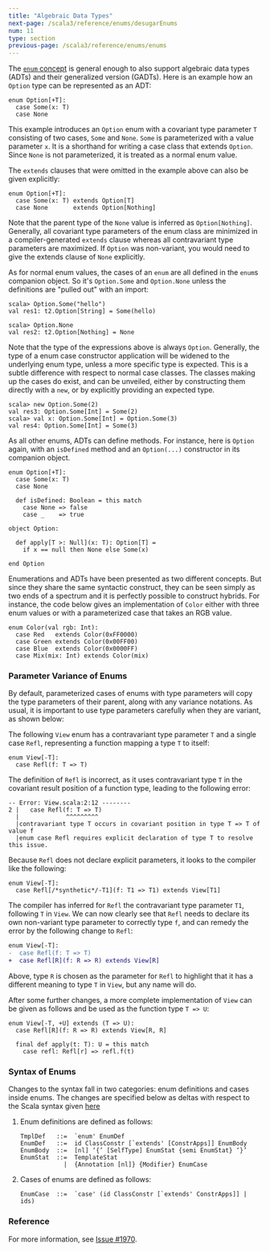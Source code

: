 ```yaml
---
title: "Algebraic Data Types"
next-page: /scala3/reference/enums/desugarEnums
num: 11
type: section
previous-page: /scala3/reference/enums/enums
---
```


<!-- THIS FILE HAS BEEN GENERATED BY SCALADOC PREPROCESSOR.
    The whole process of generation the docs can be found under this README: https://github.com/lampepfl/dotty/blob/master/docs/README.md
    The source file can be found here https://github.com/lampepfl/dotty/edit/master/docs/docs/reference/enums/adts.md
    NOTE THAT ANY CHANGES TO THIS FILE WILL BE OVERRIDEN BY PREPROCESSOR.
-->

The [`enum` concept](./enums.html) is general enough to also support algebraic data
types (ADTs) and their generalized version (GADTs). Here is an example
how an `Option` type can be represented as an ADT:

<div class="snippet" scala-snippet ><div class="buttons"></div><pre><code class="language-scala"><span id="0" class="" >enum Option[+T]:
</span><span id="1" class="" >  case Some(x: T)
</span><span id="2" class="" >  case None
</span></code></pre></div>

This example introduces an `Option` enum with a covariant type
parameter `T` consisting of two cases, `Some` and `None`. `Some` is
parameterized with a value parameter `x`. It is a shorthand for writing a
case class that extends `Option`. Since `None` is not parameterized, it
is treated as a normal enum value.

The `extends` clauses that were omitted in the example above can also
be given explicitly:

<div class="snippet" scala-snippet ><div class="buttons"></div><pre><code class="language-scala"><span id="0" class="" >enum Option[+T]:
</span><span id="1" class="" >  case Some(x: T) extends Option[T]
</span><span id="2" class="" >  case None       extends Option[Nothing]
</span></code></pre></div>

Note that the parent type of the `None` value is inferred as
`Option[Nothing]`. Generally, all covariant type parameters of the enum
class are minimized in a compiler-generated `extends` clause whereas all
contravariant type parameters are maximized. If `Option` was non-variant,
you would need to give the extends clause of `None` explicitly.

As for normal enum values, the cases of an `enum` are all defined in
the `enum`s companion object. So it's `Option.Some` and `Option.None`
unless the definitions are "pulled out" with an import:

<div class="snippet" scala-snippet ><div class="buttons"></div><pre><code class="language-scala"><span id="0" class="" >scala&gt; Option.Some(&quot;hello&quot;)
</span><span id="1" class="" >val res1: t2.Option[String] = Some(hello)
</span><span id="2" class="" >
</span><span id="3" class="" >scala&gt; Option.None
</span><span id="4" class="" >val res2: t2.Option[Nothing] = None
</span></code></pre></div>

Note that the type of the expressions above is always `Option`. Generally, the type of a enum case constructor application will be widened to the underlying enum type, unless a more specific type is expected. This is a subtle difference with respect to normal case classes. The classes making up the cases do exist, and can be unveiled, either by constructing them directly with a `new`, or by explicitly providing an expected type.

<div class="snippet" scala-snippet ><div class="buttons"></div><pre><code class="language-scala"><span id="0" class="" >scala&gt; new Option.Some(2)
</span><span id="1" class="" >val res3: Option.Some[Int] = Some(2)
</span><span id="2" class="" >scala&gt; val x: Option.Some[Int] = Option.Some(3)
</span><span id="3" class="" >val res4: Option.Some[Int] = Some(3)
</span></code></pre></div>

As all other enums, ADTs can define methods. For instance, here is `Option` again, with an
`isDefined` method and an `Option(...)` constructor in its companion object.

<div class="snippet" scala-snippet ><div class="buttons"></div><pre><code class="language-scala"><span id="0" class="" >enum Option[+T]:
</span><span id="1" class="" >  case Some(x: T)
</span><span id="2" class="" >  case None
</span><span id="3" class="" >
</span><span id="4" class="" >  def isDefined: Boolean = this match
</span><span id="5" class="" >    case None =&gt; false
</span><span id="6" class="" >    case _    =&gt; true
</span><span id="7" class="" >
</span><span id="8" class="" >object Option:
</span><span id="9" class="" >
</span><span id="10" class="" >  def apply[T &gt;: Null](x: T): Option[T] =
</span><span id="11" class="" >    if x == null then None else Some(x)
</span><span id="12" class="" >
</span><span id="13" class="" >end Option
</span></code></pre></div>

Enumerations and ADTs have been presented as two different
concepts. But since they share the same syntactic construct, they can
be seen simply as two ends of a spectrum and it is perfectly possible
to construct hybrids. For instance, the code below gives an
implementation of `Color` either with three enum values or with a
parameterized case that takes an RGB value.

<div class="snippet" scala-snippet ><div class="buttons"></div><pre><code class="language-scala"><span id="0" class="" >enum Color(val rgb: Int):
</span><span id="1" class="" >  case Red   extends Color(0xFF0000)
</span><span id="2" class="" >  case Green extends Color(0x00FF00)
</span><span id="3" class="" >  case Blue  extends Color(0x0000FF)
</span><span id="4" class="" >  case Mix(mix: Int) extends Color(mix)
</span></code></pre></div>

### Parameter Variance of Enums

By default, parameterized cases of enums with type parameters will copy the type parameters of their parent, along
with any variance notations. As usual, it is important to use type parameters carefully when they are variant, as shown
below:

The following `View` enum has a contravariant type parameter `T` and a single case `Refl`, representing a function
mapping a type `T` to itself:

<div class="snippet" scala-snippet ><div class="buttons"></div><pre><code class="language-scala"><span id="0" class="" >enum View[-T]:
</span><span id="1" class="" >  case Refl(f: T =&gt; T)
</span></code></pre></div>

The definition of `Refl` is incorrect, as it uses contravariant type `T` in the covariant result position of a
function type, leading to the following error:

<div class="snippet" scala-snippet ><div class="buttons"></div><pre><code class="language-scala"><span id="0" class="" >-- Error: View.scala:2:12 --------
</span><span id="1" class="" >2 |   case Refl(f: T =&gt; T)
</span><span id="2" class="" >  |             ^^^^^^^^^
</span><span id="3" class="" >  |contravariant type T occurs in covariant position in type T =&gt; T of value f
</span><span id="4" class="" >  |enum case Refl requires explicit declaration of type T to resolve this issue.
</span></code></pre></div>

Because `Refl` does not declare explicit parameters, it looks to the compiler like the following:

<div class="snippet" scala-snippet ><div class="buttons"></div><pre><code class="language-scala"><span id="0" class="" >enum View[-T]:
</span><span id="1" class="" >  case Refl[/*synthetic*/-T1](f: T1 =&gt; T1) extends View[T1]
</span></code></pre></div>

The compiler has inferred for `Refl` the contravariant type parameter `T1`, following `T` in `View`.
We can now clearly see that `Refl` needs to declare its own non-variant type parameter to correctly type `f`,
and can remedy the error by the following change to `Refl`:

```diff
enum View[-T]:
-  case Refl(f: T => T)
+  case Refl[R](f: R => R) extends View[R]
```

Above, type `R` is chosen as the parameter for `Refl` to highlight that it has a different meaning to
type `T` in `View`, but any name will do.

After some further changes, a more complete implementation of `View` can be given as follows and be used
as the function type `T => U`:

<div class="snippet" scala-snippet ><div class="buttons"></div><pre><code class="language-scala"><span id="0" class="" >enum View[-T, +U] extends (T =&gt; U):
</span><span id="1" class="" >  case Refl[R](f: R =&gt; R) extends View[R, R]
</span><span id="2" class="" >
</span><span id="3" class="" >  final def apply(t: T): U = this match
</span><span id="4" class="" >    case refl: Refl[r] =&gt; refl.f(t)
</span></code></pre></div>

### Syntax of Enums

Changes to the syntax fall in two categories: enum definitions and cases inside enums.
The changes are specified below as deltas with respect to the Scala syntax given [here](../syntax.html)

1. Enum definitions are defined as follows:

   ```
   TmplDef   ::=  `enum' EnumDef
   EnumDef   ::=  id ClassConstr [`extends' [ConstrApps]] EnumBody
   EnumBody  ::=  [nl] ‘{’ [SelfType] EnumStat {semi EnumStat} ‘}’
   EnumStat  ::=  TemplateStat
               |  {Annotation [nl]} {Modifier} EnumCase
   ```

2. Cases of enums are defined as follows:

   ```
   EnumCase  ::=  `case' (id ClassConstr [`extends' ConstrApps]] | ids)
   ```

### Reference

For more information, see [Issue #1970](https://github.com/lampepfl/dotty/issues/1970).
